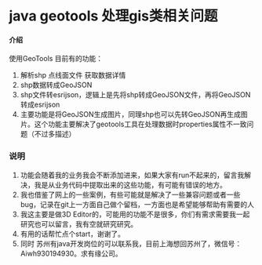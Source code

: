 # java geotools 处理gis类相关问题

#### 介绍
使用GeoTools 目前有的功能：
1. 解析shp 点线面文件 获取数据详情
2. shp数据转成GeoJSON
3. shp文件转esrijson，逻辑上是先将shp转成GeoJSON文件，再将GeoJSON转成esrijson
4. 主要功能是将GeoJSON生成图片，同理shp也可以先转GeoJSON再生成图片。这个功能主要解决了geotools工具在处理数据时properties属性不一致问题（不过多描述）

### 说明
1. 功能会随着我的业务我会不断添加进来，如果大家有run不起来的，留言我解决，我是从业务代码中提取出来的这些功能，有可能有错误的地方。
2. 我也借鉴了网上的一些案例，有些可能就是解决了一些兼容问题或者一些bug，记录在git上一方面自己做个留档，一方面也是希望能够帮助有需要的人
3. 我这主要是做3D Editor的，可能用的功能不是很多，你们有需求需要我一起研究也可以留言，我有空就研究研究。
4. 有用的话帮忙点个start，谢谢了。
5. 同时 苏州有java开发岗位的可以联系我，目前上海想回苏州了，微信号：Aiwh930194930。求有缘公司。